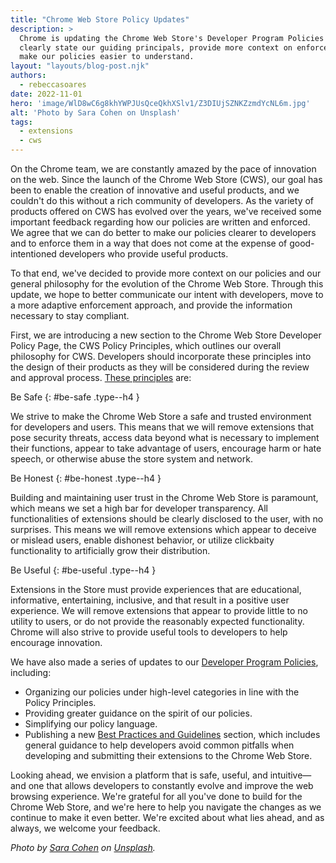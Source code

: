 ```yaml
---
title: "Chrome Web Store Policy Updates"
description: >
  Chrome is updating the Chrome Web Store's Developer Program Policies to
  clearly state our guiding principals, provide more context on enforcement, and
  make our policies easier to understand.
layout: "layouts/blog-post.njk"
authors:
  - rebeccasoares
date: 2022-11-01
hero: 'image/WlD8wC6g8khYWPJUsQceQkhXSlv1/Z3DIUjSZNKZzmdYcNL6m.jpg'
alt: 'Photo by Sara Cohen on Unsplash'
tags:
  - extensions
  - cws
---
```


On the Chrome team, we are constantly amazed by the pace of innovation on the web. Since the launch of the Chrome Web Store (CWS), our goal has been to enable the creation of innovative and useful products, and we couldn't do this without a rich community of developers. As the variety of products offered on CWS has evolved over the years, we've received some important feedback regarding how our policies are written and enforced. We agree that we can do better to make our policies clearer to developers and to enforce them in a way that does not come at the expense of good-intentioned developers who provide useful products.

To that end, we've decided to provide more context on our policies and our general philosophy for the evolution of the Chrome Web Store. Through this update, we hope to better communicate our intent with developers, move to a more adaptive enforcement approach, and provide the information necessary to stay compliant.

First, we are introducing a new section to the Chrome Web Store Developer Policy Page, the CWS Policy Principles, which outlines our overall philosophy for CWS. Developers should incorporate these principles into the design of their products as they will be considered during the review and approval process. [These principles](/docs/webstore/program-policies/#:~:text=chrome%20web%20store%20principles) are:

Be Safe {: #be-safe .type--h4 }

We strive to make the Chrome Web Store a safe and trusted environment for developers and users. This means that we will remove extensions that pose security threats, access data beyond what is necessary to implement their functions, appear to take advantage of users, encourage harm or hate speech, or otherwise abuse the store system and network.

Be Honest {: #be-honest .type--h4 }

Building and maintaining user trust in the Chrome Web Store is paramount, which means we set a high bar for developer transparency. All functionalities of extensions should be clearly disclosed to the user, with no surprises. This means we will remove extensions which appear to deceive or mislead users, enable dishonest behavior, or utilize clickbaity functionality to artificially grow their distribution.

Be Useful {: #be-useful .type--h4 }

Extensions in the Store must provide experiences that are educational, informative, entertaining, inclusive, and that result in a positive user experience. We will remove extensions that appear to provide little to no utility to users, or do not provide the reasonably expected functionality. Chrome will also strive to provide useful tools to developers to help encourage innovation.

We have also made a series of updates to our [Developer Program Policies](/docs/webstore/program-policies), including:

* Organizing our policies under high-level categories in line with the Policy Principles.
* Providing greater guidance on the spirit of our policies.
* Simplifying our policy language.
* Publishing a new [Best Practices and Guidelines](/docs/webstore/program-policies/best-practices/) section, which includes general guidance to help developers avoid common pitfalls when developing and submitting their extensions to the Chrome Web Store.

Looking ahead, we envision a platform that is safe, useful, and intuitive&mdash;and one that allows developers to constantly evolve and improve the web browsing experience. We're grateful for all you've done to build for the Chrome Web Store, and we're here to help you navigate the changes as we continue to make it even better. We're excited about what lies ahead, and as always, we welcome your feedback.


_Photo by [Sara
Cohen](https://unsplash.com/@saracohenn?utm_source=unsplash&utm_medium=referral&utm_content=creditCopyText)
on
[Unsplash](https://unsplash.com/photos/Skcr6X_aLjU?utm_source=unsplash&utm_medium=referral&utm_content=creditShareLink)._
